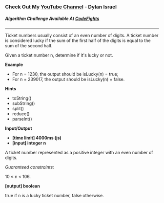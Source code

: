### Check Out My [YouTube Channel](https://www.YouTube.com/CodingTutorials360) - Dylan Israel

##### Algorithm Challenge Available At [CodeFights](https://codefights.com/arcade/intro/level-3/3AdBC97QNuhF6RwsQ)
---
Ticket numbers usually consist of an even number of digits. A ticket number is considered lucky if the sum of the first half of the digits is equal to the sum of the second half.

Given a ticket number n, determine if it's lucky or not.

**Example**

- For n = 1230, the output should be
isLucky(n) = true;
- For n = 239017, the output should be
isLucky(n) = false.

**Hints**
-   toString()
-   subString()
-   split()
-   reduce()
-   parseInt()

**Input/Output**

- **[time limit] 4000ms (js)**
- **[input] integer n**

A ticket number represented as a positive integer with an even number of digits.

*Guaranteed constraints:*

10 ≤ n < 106.

**[output] boolean**

true if n is a lucky ticket number, false otherwise.